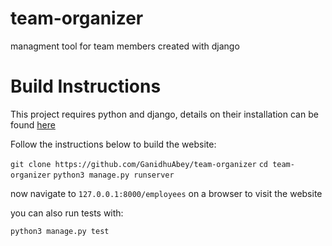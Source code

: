 # team-organizer
managment tool for team members created with django

# Build Instructions

This project requires python and django, details on their installation can be found [here](https://docs.djangoproject.com/en/4.0/intro/install/)

Follow the instructions below to build the website:

`git clone https://github.com/GanidhuAbey/team-organizer`
`cd team-organizer`
`python3 manage.py runserver`

now navigate to `127.0.0.1:8000/employees` on a browser to visit the website

you can also run tests with:

`python3 manage.py test`
